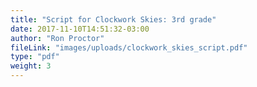 ```yaml
---
title: "Script for Clockwork Skies: 3rd grade"
date: 2017-11-10T14:51:32-03:00
author: "Ron Proctor"
fileLink: "images/uploads/clockwork_skies_script.pdf"
type: "pdf"
weight: 3
---
```

